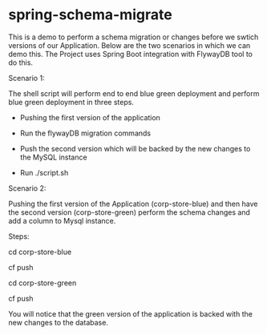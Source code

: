 # spring-schema-migrate

This is a demo to perform a schema migration or changes before we swtich versions of our Application. Below are the two scenarios in which we can demo this. The Project uses Spring Boot integration with FlywayDB tool to do this. 

Scenario 1:

The shell script will perform end to end blue green deployment and perform blue green deployment in three steps.

- Pushing the first version of the application

- Run the flywayDB migration commands

- Push the second version which will be backed by the new changes to the MySQL instance 

- Run ./script.sh 


Scenario 2:

Pushing the first version of the Application (corp-store-blue) and then have the second version (corp-store-green) perform the schema changes and add a column to Mysql instance.

Steps:

cd corp-store-blue

cf push

cd corp-store-green

cf push

You will notice that the green version of the application is backed with the new changes to the database.

